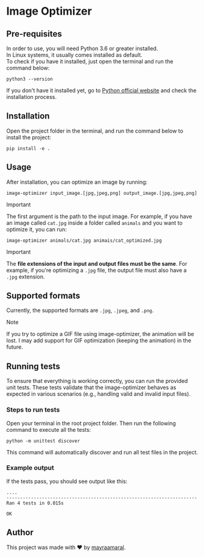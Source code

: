 # Image Optimizer
## Pre-requisites
In order to use, you will need Python 3.6 or greater installed.  
In Linux systems, it usually comes installed as default.  
To check if you have it installed, just open the terminal and run the command below:  
```shell
python3 --version
```
If you don't have it installed yet, go to [Python official website](https://www.python.org/downloads/) 
and check the installation process.
## Installation
Open the project folder in the terminal, and run the command below to install the project:
```shell
pip install -e .
```
## Usage
After installation, you can optimize an image by running:
```shell
image-optimizer input_image.[jpg,jpeg,png] output_image.[jpg,jpeg,png]
```
> [!IMPORTANT]
> The first argument is the path to the input image. For example, if you have an image called `cat.jpg` inside a folder called `animals` and you want to optimize it, you can run:
  
```shell
image-optimizer animals/cat.jpg animais/cat_optimized.jpg
```
> [!IMPORTANT]
> The **file extensions of the input and output files must be the same**. For example, if you're optimizing a `.jpg` file, the output file must also have a `.jpg` extension.
  
## Supported formats
Currently, the supported formats are `.jpg`, `.jpeg`, and `.png`.

> [!NOTE]
> If you try to optimize a GIF file using image-optimizer, the animation will be lost. I may add support for GIF optimization (keeping the animation) in the future.
  
## Running tests
To ensure that everything is working correctly, you can run the provided unit tests. These tests validate that the image-optimizer behaves as expected in various scenarios (e.g., handling valid and invalid input files).

### Steps to run tests
Open your terminal in the root project folder. Then run the following command to execute all the tests:
```shell
python -m unittest discover
```
This command will automatically discover and run all test files in the project.
### Example output
If the tests pass, you should see output like this:
```shell
....
----------------------------------------------------------------------
Ran 4 tests in 0.015s

OK
```
## Author
This project was made with ❤️ by [mayraamaral](https://github.com/mayraamaral).